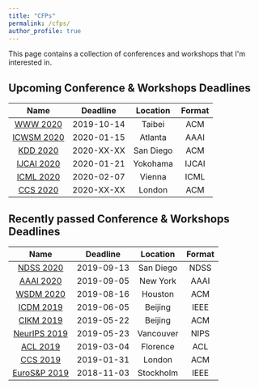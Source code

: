 ```yaml
---
title: "CFPs"
permalink: /cfps/
author_profile: true
---
```


This page contains a collection of conferences and workshops that I'm interested in. 

## Upcoming Conference & Workshops Deadlines

| Name                                                                  | Deadline   | Location      | Format |
| :-------------------------------------------------------------------: | :--------: | :-----------: | :----: |
| [WWW 2020](https://www2020.thewebconf.org/)                           | 2019-10-14 | Taibei        | ACM    |
| [ICWSM 2020](https://www.icwsm.org/2020/index.html)                   | 2020-01-15 | Atlanta       | AAAI   |
| [KDD 2020](https://www.kdd.org/kdd2020/)                              | 2020-XX-XX | San Diego     | ACM    |
| [IJCAI 2020](https://ijcai20.org/)                                    | 2020-01-21 | Yokohama      | IJCAI  |
| [ICML 2020](https://icml.cc/)                                         | 2020-02-07 | Vienna	     | ICML   |
| [CCS 2020](http://ccs2019.sigsac.org/)                                | 2020-XX-XX | London        | ACM    |

## Recently passed Conference & Workshops Deadlines

| Name                                                                  | Deadline   | Location      | Format |
| :-------------------------------------------------------------------: | :--------: | :-----------: | :----: |
| [NDSS 2020](https://www.ndss-symposium.org/ndss2020/)                 | 2019-09-13 | San Diego     | NDSS   |
| [AAAI 2020](https://aaai.org/Conferences/AAAI-20/)                    | 2019-09-05 | New York      | AAAI   |
| [WSDM 2020](http://www.wsdm-conference.org/2020/)                     | 2019-08-16 | Houston       | ACM    |
| [ICDM 2019](http://icdm2019.bigke.org/)                               | 2019-06-05 | Beijing       | IEEE   | 
| [CIKM 2019](http://www.cikm2019.net/index.html)                       | 2019-05-22 | Beijing       | ACM    |
| [NeurIPS 2019](https://nips.cc/Conferences/2019/)                     | 2019-05-23 | Vancouver     | NIPS   |
| [ACL 2019](http://www.acl2019.org/EN/index.xhtml)                     | 2019-03-04 | Florence      | ACL    |
| [CCS 2019](http://ccs2019.sigsac.org/)                                | 2019-01-31 | London        | ACM    |
| [EuroS&P 2019](https://www.ieee-security.org/TC/EuroSP2019/index.php) | 2018-11-03 | Stockholm     | IEEE   |
